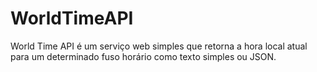 # WorldTimeAPI
World Time API é um serviço web simples que retorna a hora local atual para um determinado fuso horário como texto simples ou JSON.
